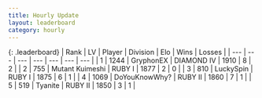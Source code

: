 ```yaml
---
title: Hourly Update
layout: leaderboard
category: hourly
---
```


{: .leaderboard}
| Rank | LV | Player | Division | Elo | Wins | Losses |
| --- | --- | --- | --- | --- | --- | --- |
| <span data-change="0">1</span> | 1244 | <span title="ID: 315148">GryphonEX</span> | DIAMOND IV | <span data-change="20">1910</span> | <span data-change="2">8</span> | <span data-change="0">2</span> |
| <span data-change="0">2</span> | 755 | <span title="ID: 520098">Mutant Kuimeshi</span> | RUBY I | <span data-change="0">1877</span> | <span data-change="0">2</span> | <span data-change="0">0</span> |
| <span data-change="-">3</span> | 810 | <span title="ID: 498412">LuckySpin</span> | RUBY I | <span data-change="-">1875</span> | <span data-change="-">6</span> | <span data-change="-">1</span> |
| <span data-change="4">4</span> | 1069 | <span title="ID: 298672">DoYouKnowWhy?</span> | RUBY II | <span data-change="50">1860</span> | <span data-change="4">7</span> | <span data-change="0">1</span> |
| <span data-change="-1">5</span> | 519 | <span title="ID: 534320">Tyanite</span> | RUBY II | <span data-change="0">1850</span> | <span data-change="0">3</span> | <span data-change="0">1</span> |
